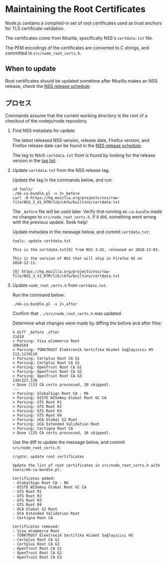 # Maintaining the Root Certificates

Node.js contains a compiled-in set of root certificates used as trust anchors for TLS certificate validation.

The certificates come from Mozilla, specifically NSS's `certdata.txt` file.

The PEM encodings of the certificates are converted to C strings, and committed in `src/node_root_certs.h`.

## When to update

Root certificates should be updated sometime after Mozilla makes an NSS release, check the [NSS release schedule](https://wiki.mozilla.org/NSS:Release_Versions).

## プロセス

Commands assume that the current working directory is the root of a checkout of the nodejs/node repository.

1. Find NSS metadata for update.

    The latest released NSS version, release date, Firefox version, and Firefox release date can be found in the [NSS release schedule](https://wiki.mozilla.org/NSS:Release_Versions).

    The tag to fetch `certdata.txt` from is found by looking for the release version in the [tag list](https://hg.mozilla.org/projects/nss/tags).

2. Update `certdata.txt` from the NSS release tag.

    Update the tag in the commands below, and run:

    ```shell
    cd tools/
    ./mk-ca-bundle.pl -v 2>_before
    curl -O https://hg.mozilla.org/projects/nss/raw-file/NSS_3_41_RTM/lib/ckfw/builtins/certdata.txt
    ```

    The `_before` file will be used later. Verify that running `mk-ca-bundle` made no changes to `src/node_root_certs.h`. If it did, something went wrong with the previous update. Seek help!

    Update metadata in the message below, and commit `certdata.txt`:

    ```text
    tools: update certdata.txt

    This is the certdata.txt[0] from NSS 3.41, released on 2018-12-03.

    This is the version of NSS that will ship in Firefox 65 on
    2018-12-11.

    [0] https://hg.mozilla.org/projects/nss/raw-file/NSS_3_41_RTM/lib/ckfw/builtins/certdata.txt
    ```

3. Update `node_root_certs.h` from `certdata.txt`.

    Run the command below:

    ```shell
    ./mk-ca-bundle.pl -v 2>_after
    ```

    Confirm that `../src/node_root_certs.h` was updated.

    Determine what changes were made by diffing the before and after files:

    ```shell
    % diff _before _after
    11d10
    < Parsing: Visa eCommerce Root
    106d104
    < Parsing: TÜRKTRUST Elektronik Sertifika Hizmet Sağlayıcısı H5
    113,117d110
    < Parsing: Certplus Root CA G1
    < Parsing: Certplus Root CA G2
    < Parsing: OpenTrust Root CA G1
    < Parsing: OpenTrust Root CA G2
    < Parsing: OpenTrust Root CA G3
    134c127,136
    < Done (133 CA certs processed, 20 skipped).
    ---
    > Parsing: GlobalSign Root CA - R6
    > Parsing: OISTE WISeKey Global Root GC CA
    > Parsing: GTS Root R1
    > Parsing: GTS Root R2
    > Parsing: GTS Root R3
    > Parsing: GTS Root R4
    > Parsing: UCA Global G2 Root
    > Parsing: UCA Extended Validation Root
    > Parsing: Certigna Root CA
    > Done (135 CA certs processed, 16 skipped).
    ```

    Use the diff to update the message below, and commit `src/node_root_certs.h`:

    ```text
    crypto: update root certificates

    Update the list of root certificates in src/node_root_certs.h with
    tools/mk-ca-bundle.pl.

    Certificates added:
    - GlobalSign Root CA - R6
    - OISTE WISeKey Global Root GC CA
    - GTS Root R1
    - GTS Root R2
    - GTS Root R3
    - GTS Root R4
    - UCA Global G2 Root
    - UCA Extended Validation Root
    - Certigna Root CA

    Certificates removed:
    - Visa eCommerce Root
    - TÜRKTRUST Elektronik Sertifika Hizmet Sağlayıcısı H5
    - Certplus Root CA G1
    - Certplus Root CA G2
    - OpenTrust Root CA G1
    - OpenTrust Root CA G2
    - OpenTrust Root CA G3
    ```
